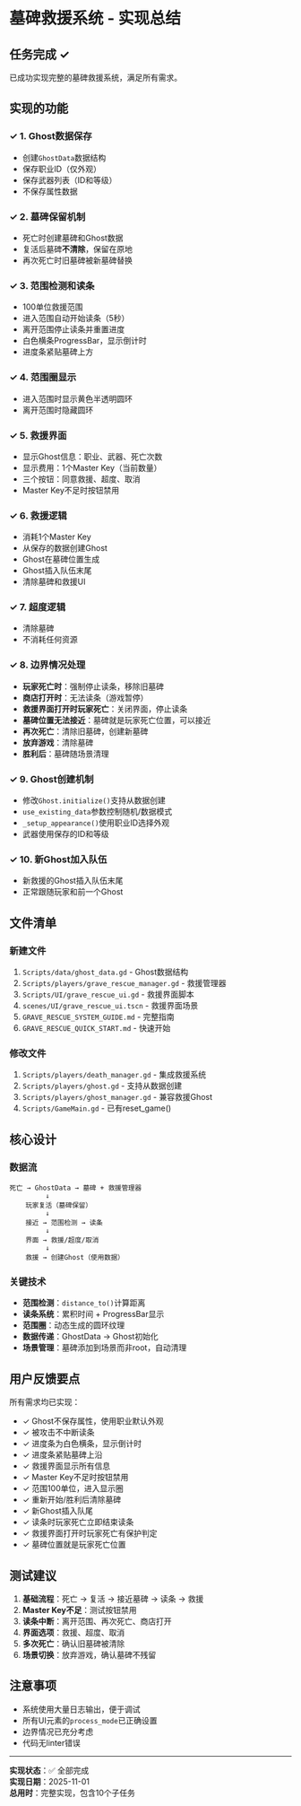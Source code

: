 # 墓碑救援系统 - 实现总结

## 任务完成 ✓

已成功实现完整的墓碑救援系统，满足所有需求。

## 实现的功能

### ✓ 1. Ghost数据保存
- 创建`GhostData`数据结构
- 保存职业ID（仅外观）
- 保存武器列表（ID和等级）
- 不保存属性数据

### ✓ 2. 墓碑保留机制
- 死亡时创建墓碑和Ghost数据
- 复活后墓碑**不清除**，保留在原地
- 再次死亡时旧墓碑被新墓碑替换

### ✓ 3. 范围检测和读条
- 100单位救援范围
- 进入范围自动开始读条（5秒）
- 离开范围停止读条并重置进度
- 白色横条ProgressBar，显示倒计时
- 进度条紧贴墓碑上方

### ✓ 4. 范围圈显示
- 进入范围时显示黄色半透明圆环
- 离开范围时隐藏圆环

### ✓ 5. 救援界面
- 显示Ghost信息：职业、武器、死亡次数
- 显示费用：1个Master Key（当前数量）
- 三个按钮：同意救援、超度、取消
- Master Key不足时按钮禁用

### ✓ 6. 救援逻辑
- 消耗1个Master Key
- 从保存的数据创建Ghost
- Ghost在墓碑位置生成
- Ghost插入队伍末尾
- 清除墓碑和救援UI

### ✓ 7. 超度逻辑
- 清除墓碑
- 不消耗任何资源

### ✓ 8. 边界情况处理
- **玩家死亡时**：强制停止读条，移除旧墓碑
- **商店打开时**：无法读条（游戏暂停）
- **救援界面打开时玩家死亡**：关闭界面，停止读条
- **墓碑位置无法接近**：墓碑就是玩家死亡位置，可以接近
- **再次死亡**：清除旧墓碑，创建新墓碑
- **放弃游戏**：清除墓碑
- **胜利后**：墓碑随场景清理

### ✓ 9. Ghost创建机制
- 修改`Ghost.initialize()`支持从数据创建
- `use_existing_data`参数控制随机/数据模式
- `_setup_appearance()`使用职业ID选择外观
- 武器使用保存的ID和等级

### ✓ 10. 新Ghost加入队伍
- 新救援的Ghost插入队伍末尾
- 正常跟随玩家和前一个Ghost

## 文件清单

### 新建文件
1. `Scripts/data/ghost_data.gd` - Ghost数据结构
2. `Scripts/players/grave_rescue_manager.gd` - 救援管理器
3. `Scripts/UI/grave_rescue_ui.gd` - 救援界面脚本
4. `scenes/UI/grave_rescue_ui.tscn` - 救援界面场景
5. `GRAVE_RESCUE_SYSTEM_GUIDE.md` - 完整指南
6. `GRAVE_RESCUE_QUICK_START.md` - 快速开始

### 修改文件
1. `Scripts/players/death_manager.gd` - 集成救援系统
2. `Scripts/players/ghost.gd` - 支持从数据创建
3. `Scripts/players/ghost_manager.gd` - 兼容救援Ghost
4. `Scripts/GameMain.gd` - 已有reset_game()

## 核心设计

### 数据流
```
死亡 → GhostData → 墓碑 + 救援管理器
         ↓
    玩家复活（墓碑保留）
         ↓
    接近 → 范围检测 → 读条
         ↓
    界面 → 救援/超度/取消
         ↓
    救援 → 创建Ghost（使用数据）
```

### 关键技术
- **范围检测**：`distance_to()`计算距离
- **读条系统**：累积时间 + ProgressBar显示
- **范围圈**：动态生成的圆环纹理
- **数据传递**：GhostData → Ghost初始化
- **场景管理**：墓碑添加到场景而非root，自动清理

## 用户反馈要点

所有需求均已实现：
- ✓ Ghost不保存属性，使用职业默认外观
- ✓ 被攻击不中断读条
- ✓ 进度条为白色横条，显示倒计时
- ✓ 进度条紧贴墓碑上沿
- ✓ 救援界面显示所有信息
- ✓ Master Key不足时按钮禁用
- ✓ 范围100单位，进入显示圈
- ✓ 重新开始/胜利后清除墓碑
- ✓ 新Ghost插入队尾
- ✓ 读条时玩家死亡立即结束读条
- ✓ 救援界面打开时玩家死亡有保护判定
- ✓ 墓碑位置就是玩家死亡位置

## 测试建议

1. **基础流程**：死亡 → 复活 → 接近墓碑 → 读条 → 救援
2. **Master Key不足**：测试按钮禁用
3. **读条中断**：离开范围、再次死亡、商店打开
4. **界面选项**：救援、超度、取消
5. **多次死亡**：确认旧墓碑被清除
6. **场景切换**：放弃游戏，确认墓碑不残留

## 注意事项

- 系统使用大量日志输出，便于调试
- 所有UI元素的`process_mode`已正确设置
- 边界情况已充分考虑
- 代码无linter错误

---

**实现状态**：✅ 全部完成  
**实现日期**：2025-11-01  
**总用时**：完整实现，包含10个子任务

